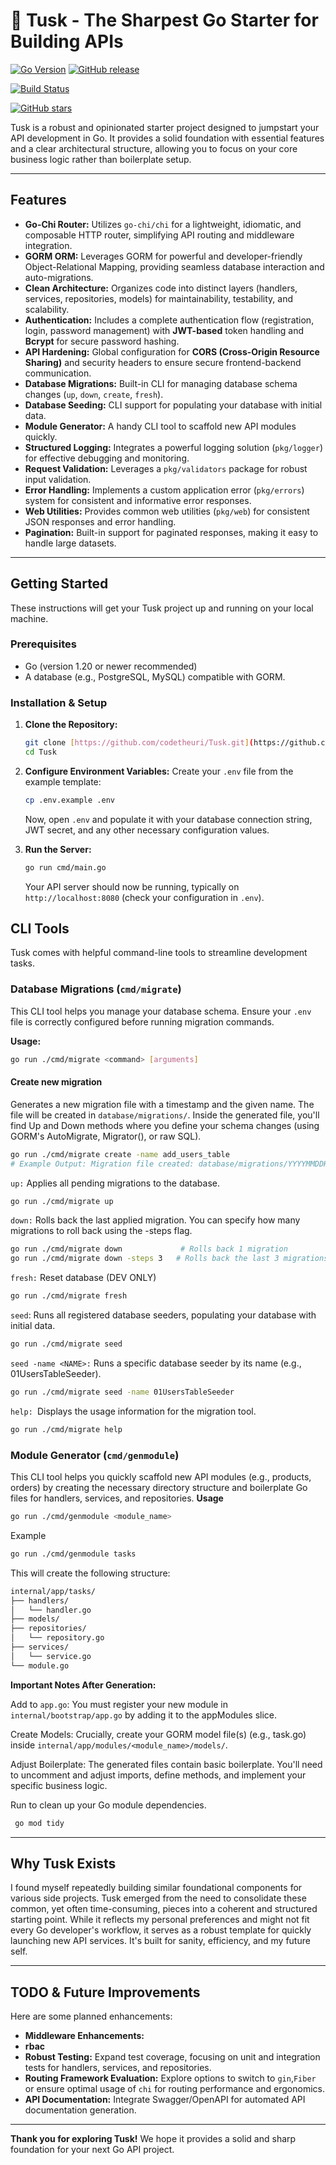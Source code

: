 # 🐘 Tusk - The Sharpest Go Starter for Building APIs

[![Go Version](https://img.shields.io/badge/go-%3E%3D1.20-blue.svg)](https://golang.org/doc/go1.20)
[![GitHub release](https://img.shields.io/github/v/release/codetheuri/Tusk?include_prereleases)](https://github.com/codetheuri/Tusk/releases)
<!-- [![License](https://img.shields.io/badge/license-MIT-blue.svg)](LICENSE) -->
[![Build Status](https://img.shields.io/github/actions/workflow/status/codetheuri/Tusk/go.yml?branch=main)](https://github.com/codetheuri/Tusk/actions)
<!-- [![Codecov](https://img.shields.io/codecov/c/github/codetheuri/Tusk)](https://codecov.io/gh/codetheuri/Tusk) -->
[![GitHub stars](https://img.shields.io/github/stars/codetheuri/Tusk?style=social)](https://github.com/codetheuri/Tusk/stargazers)
<!-- [![Discord](https://img.shields.io/discord/your-discord-channel-id?label=Discord)](https://discord.gg/your-invite-link) -->

Tusk is a robust and opinionated starter project designed to jumpstart your API development in Go. It provides a solid foundation with essential features and a clear architectural structure, allowing you to focus on your core business logic rather than boilerplate setup.

---
##  Features


* **Go-Chi Router:** Utilizes `go-chi/chi` for a lightweight, idiomatic, and composable HTTP router, simplifying API routing and middleware integration.
* **GORM ORM:** Leverages GORM for powerful and developer-friendly Object-Relational Mapping, providing seamless database interaction and auto-migrations.
* **Clean Architecture:** Organizes code into distinct layers (handlers, services, repositories, models) for maintainability, testability, and scalability.
* **Authentication:** Includes a complete authentication flow (registration, login, password management) with **JWT-based** token handling and **Bcrypt** for secure password hashing.
* **API Hardening:** Global configuration for **CORS (Cross-Origin Resource Sharing)** and security headers to ensure secure frontend-backend communication.
* **Database Migrations:** Built-in CLI for managing database schema changes (`up`, `down`, `create`, `fresh`).
* **Database Seeding:** CLI support for populating your database with initial data.
* **Module Generator:** A handy CLI tool to scaffold new API modules quickly.
* **Structured Logging:** Integrates a powerful logging solution (`pkg/logger`) for effective debugging and monitoring.
* **Request Validation:** Leverages a `pkg/validators` package for robust input validation.
* **Error Handling:** Implements a custom application error (`pkg/errors`) system for consistent and informative error responses.
* **Web Utilities:** Provides common web utilities (`pkg/web`) for consistent JSON responses and error handling.
* **Pagination:** Built-in support for paginated responses, making it easy to handle large datasets.


---
##  Getting Started

These instructions will get your Tusk project up and running on your local machine.

### Prerequisites

* Go (version 1.20 or newer recommended)
* A database (e.g., PostgreSQL, MySQL) compatible with GORM.

### Installation & Setup

1.  **Clone the Repository:**
    ```bash
    git clone [https://github.com/codetheuri/Tusk.git](https://github.com/codetheuri/Tusk.git)
    cd Tusk
    ```

2.  **Configure Environment Variables:**
    Create your `.env` file from the example template:
    ```bash
    cp .env.example .env
    ```
    Now, open `.env` and populate it with your database connection string, JWT secret, and any other necessary configuration values.

3.  **Run the Server:**
    ```bash
    go run cmd/main.go
    ```
    Your API server should now be running, typically on `http://localhost:8080` (check your configuration in `.env`).



##  CLI Tools

Tusk comes with helpful command-line tools to streamline development tasks.

### Database Migrations (`cmd/migrate`)

This CLI tool helps you manage your database schema. Ensure your `.env` file is correctly configured before running migration commands.

**Usage:**

```bash
go run ./cmd/migrate <command> [arguments]
```
#### Create new migration
Generates a new migration file with a timestamp and the given name. The file will be created in `database/migrations/`.
Inside the generated file, you'll find Up and Down methods where you define your schema changes (using GORM's AutoMigrate, Migrator(), or raw SQL).
```bash
go run ./cmd/migrate create -name add_users_table
# Example Output: Migration file created: database/migrations/YYYYMMDDHHMMSS_create_users_table.go
```

`up:`  Applies all pending migrations to the database.
```bash 
go run ./cmd/migrate up

```
`down:` Rolls back the last applied migration. You can specify how many migrations to roll back using the -steps flag.
```bash
go run ./cmd/migrate down             # Rolls back 1 migration
go run ./cmd/migrate down -steps 3   # Rolls back the last 3 migrations

```

`fresh:` Reset database (DEV ONLY)
```bash
go run ./cmd/migrate fresh
```

`seed`: Runs all registered database seeders, populating your database with initial data.
```bash
go run ./cmd/migrate seed
```
`seed -name <NAME>:` Runs a specific database seeder by its name (e.g., 01UsersTableSeeder).
```bash
go run ./cmd/migrate seed -name 01UsersTableSeeder
```
`help: `Displays the usage information for the migration tool.
```bash
go run ./cmd/migrate help
```

### Module Generator (`cmd/genmodule`)
This CLI tool helps you quickly scaffold new API modules (e.g., products, orders) by creating the necessary directory structure and boilerplate Go files for handlers, services, and repositories.
**Usage**
```bash
go run ./cmd/genmodule <module_name>
```
Example
```bash
go run ./cmd/genmodule tasks
```
This will create the following structure:
```bash
internal/app/tasks/
├── handlers/
│   └── handler.go
├── models/
├── repositories/
│   └── repository.go
├── services/
│   └── service.go
└── module.go
```
**Important Notes After Generation:**

Add to `app.go`: You must register your new module in `internal/bootstrap/app.go` by adding it to the appModules slice.

Create Models: Crucially, create your GORM model file(s) (e.g., task.go) inside `internal/app/modules/<module_name>/models/`.

Adjust Boilerplate: The generated files contain basic boilerplate. You'll need to uncomment and adjust imports, define methods, and implement your specific business logic.

Run to clean up your Go module dependencies.
 ```bash
  go mod tidy 
  ```
  
---
##  Why Tusk Exists

I found myself repeatedly building similar foundational components for various side projects. Tusk emerged from the need to consolidate these common, yet often time-consuming, pieces into a coherent and structured starting point. While it reflects my personal preferences and might not fit every Go developer's workflow, it serves as a robust template for quickly launching new API services. It's built for sanity, efficiency, and my future self.

---


##  TODO & Future Improvements

 Here are some planned enhancements:

* **Middleware Enhancements:** 
* **rbac**
* **Robust Testing:** Expand test coverage, focusing on unit and integration tests for handlers, services, and repositories.
* **Routing Framework Evaluation:** Explore options to switch to `gin`,`Fiber` or ensure optimal usage of `chi` for routing performance and ergonomics.
* **API Documentation:** Integrate Swagger/OpenAPI for automated API documentation generation.

---
**Thank you for exploring Tusk!** We hope it provides a solid and sharp foundation for your next Go API project.